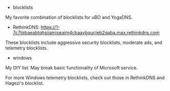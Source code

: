 * blocklists

My favorite combination of blocklists for uBO and YogaDNS.

* RethinkDNS: https://1-7c7tqbaeabtqhsijamiseaim4cbaavbqucjeb2qaba.max.rethinkdns.com

These blocklists include aggressive security blocklists, moderate ads, and telemetry blocklists.

* windows

My DIY list. May break basic functionality of Microsoft service.

For more Windows telemetry blocklists, check out those in RethinkDNS and Hagezi's blocklist.
